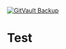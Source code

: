 [![GitVault Backup](https://img.shields.io/badge/GitVault-Protected-blue)](https://ipfs.io/ipfs/null)

# Test
